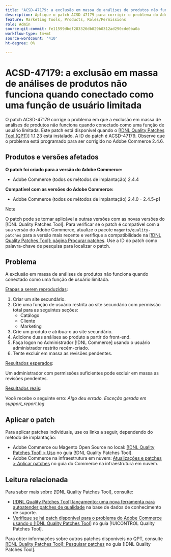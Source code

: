 ```yaml
---
title: "ACSD-47179: a exclusão em massa de análises de produtos não funciona quando conectado como função de usuário limitada"
description: Aplique o patch ACSD-47179 para corrigir o problema do Adobe Commerce em que a exclusão em massa de análises de produtos não funciona quando conectado como uma função de usuário limitada.
feature: Marketing Tools, Products, Roles/Permissions
role: Admin
source-git-commit: fe11599dbef283326db029b0312ad290cde0ba0a
workflow-type: tm+mt
source-wordcount: '410'
ht-degree: 0%

---
```


# ACSD-47179: a exclusão em massa de análises de produtos não funciona quando conectado como uma função de usuário limitada

O patch ACSD-47179 corrige o problema em que a exclusão em massa de análises de produtos não funciona quando conectado como uma função de usuário limitada. Este patch está disponível quando o [[!DNL Quality Patches Tool (QPT)]](https://experienceleague.adobe.com/en/docs/commerce-knowledge-base/kb/announcements/commerce-announcements/magento-quality-patches-released-new-tool-to-self-serve-quality-patches) 1.1.23 está instalado. A ID do patch é ACSD-47179. Observe que o problema está programado para ser corrigido no Adobe Commerce 2.4.6.

## Produtos e versões afetados

**O patch foi criado para a versão do Adobe Commerce:**

* Adobe Commerce (todos os métodos de implantação) 2.4.4

**Compatível com as versões do Adobe Commerce:**

* Adobe Commerce (todos os métodos de implantação) 2.4.0 - 2.4.5-p1

>[!NOTE]
>
>O patch pode se tornar aplicável a outras versões com as novas versões do [!DNL Quality Patches Tool]. Para verificar se o patch é compatível com a sua versão do Adobe Commerce, atualize o pacote `magento/quality-patches` para a versão mais recente e verifique a compatibilidade na [[!DNL Quality Patches Tool]: página Procurar patches](https://experienceleague.adobe.com/tools/commerce-quality-patches/index.html). Use a ID do patch como palavra-chave de pesquisa para localizar o patch.

## Problema

A exclusão em massa de análises de produtos não funciona quando conectado como uma função de usuário limitada.

<u>Etapas a serem reproduzidas</u>:

1. Criar um site secundário.
1. Crie uma função de usuário restrita ao site secundário com permissão total para as seguintes seções:
   * Catálogo
   * Cliente
   * Marketing
1. Crie um produto e atribua-o ao site secundário.
1. Adicione duas análises ao produto a partir do front-end.
1. Faça logon no Administrador [!DNL Commerce] usando o usuário administrador restrito recém-criado.
1. Tente excluir em massa as revisões pendentes.

<u>Resultados esperados</u>:

Um administrador com permissões suficientes pode excluir em massa as revisões pendentes.

<u>Resultados reais</u>:

Você recebe o seguinte erro: _Algo deu errado. Exceção gerada em support_report.log_

## Aplicar o patch

Para aplicar patches individuais, use os links a seguir, dependendo do método de implantação:

* Adobe Commerce ou Magento Open Source no local: [[!DNL Quality Patches Tool] > Uso](/help/tools/quality-patches-tool/usage.md) no guia [!DNL Quality Patches Tool].
* Adobe Commerce na infraestrutura em nuvem: [Atualizações e patches > Aplicar patches](https://experienceleague.adobe.com/docs/commerce-cloud-service/user-guide/develop/upgrade/apply-patches.html) no guia do Commerce na infraestrutura em nuvem.

## Leitura relacionada

Para saber mais sobre [!DNL Quality Patches Tool], consulte:

* [[!DNL Quality Patches Tool] lançamento: uma nova ferramenta para autoatender patches de qualidade](https://experienceleague.adobe.com/en/docs/commerce-knowledge-base/kb/announcements/commerce-announcements/magento-quality-patches-released-new-tool-to-self-serve-quality-patches) na base de dados de conhecimento de suporte.
* [Verifique se há patch disponível para o problema do Adobe Commerce usando o  [!DNL Quality Patches Tool]](/help/tools/quality-patches-tool/patches-available-in-qpt/check-patch-for-magento-issue-with-magento-quality-patches.md) no guia [!UICONTROL Quality Patches Tool].


Para obter informações sobre outros patches disponíveis no QPT, consulte [[!DNL Quality Patches Tool]: Pesquisar patches](https://experienceleague.adobe.com/tools/commerce-quality-patches/index.html) no guia [!DNL Quality Patches Tool].
